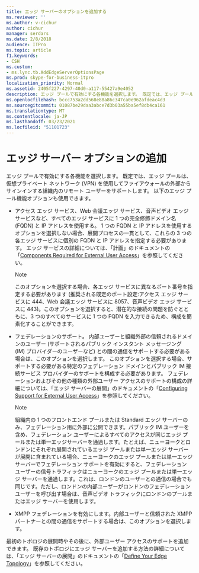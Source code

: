 ```yaml
---
title: エッジ サーバーのオプションを追加する
ms.reviewer: ''
ms.author: v-cichur
author: cichur
manager: serdars
ms.date: 2/8/2018
audience: ITPro
ms.topic: article
f1.keywords:
- CSH
ms.custom:
- ms.lync.tb.AddEdgeServerOptionsPage
ms.prod: skype-for-business-itpro
localization_priority: Normal
ms.assetid: 2405f227-4297-40d0-a117-55427a9e4052
description: エッジ プールで有効にする各機能を選択します。 既定では、エッジ プールは、仮想プライベート ネットワーク (VPN) を使用してファイアウォールの外部からサインインする組織内のリモート ユーザーをサポートします。 以下のエッジ プール機能オプションも使用できます。
ms.openlocfilehash: bccc753a2dd568e88a86c347ca0e962afdeac4d3
ms.sourcegitcommit: 01087be29daa3abce7d3b03a55ba5ef8db4ca161
ms.translationtype: MT
ms.contentlocale: ja-JP
ms.lasthandoff: 03/23/2021
ms.locfileid: "51101723"
---
```

# <a name="add-edge-server-options"></a>エッジ サーバー オプションの追加

エッジ プールで有効にする各機能を選択します。 既定では、エッジ プールは、仮想プライベート ネットワーク (VPN) を使用してファイアウォールの外部からサインインする組織内のリモート ユーザーをサポートします。 以下のエッジ プール機能オプションも使用できます。

- アクセス エッジ サービス、Web 会議エッジ サービス、音声ビデオ エッジ サービスなど、すべてのエッジ サービスに 1 つの完全修飾ドメイン名 (FQDN) と IP アドレスを使用する。 1 つの FQDN と IP アドレスを使用するオプションを選択しない場合、展開プロセスの一貫として、これらの 3 つの各エッジ サービスに個別の FQDN と IP アドレスを指定する必要があります。 エッジ サービスの詳細については、「計画」のドキュメントの「[Components Required for External User Access](/previous-versions/office/lync-server-2013/lync-server-2013-components-required-for-external-user-access)」を参照してください。

    > [!NOTE]
    > このオプションを選択する場合、各エッジ サービスに異なるポート番号を指定する必要があります (推奨される既定のポート設定:アクセス エッジ サービスに 444、Web 会議エッジ サービスに 8057、音声ビデオ エッジ サービスに 443)。このオプションを選択すると、潜在的な接続の問題を防ぐとともに、3 つのすべてのサービスに 1 つの FQDN を入力できるため、構成を簡素化することができます。

- フェデレーションのサポート。 内部ユーザーと組織外部の信頼されるドメインのユーザー (サポートされるパブリック インスタント メッセージング (IM) プロバイダーのユーザーなど) との間の通信をサポートする必要がある場合は、このオプションを選択します。 このオプションを選択する場合、サポートする必要がある特定のフェデレーション ドメインとパブリック IM 接続サービス プロバイダーのサポートを構成する必要があります。 フェデレーションおよびその他の種類の外部ユーザー アクセスのサポートの構成の詳細については、「エッジ サーバーの展開」のドキュメントの「[Configuring Support for External User Access](/previous-versions/office/lync-server-2013/lync-server-2013-configuring-support-for-external-user-access)」を参照してください。

    > [!NOTE]
    > 組織内の 1 つのフロントエンド プールまたは Standard エッジ サーバーのみ、フェデレーション用に外部に公開できます。パブリック IM ユーザーを含め、フェデレーション ユーザーによるすべてのアクセスが同じエッジ プールまたは単一エッジサーバーを通過します。たとえば、ニューヨークとロンドンにそれぞれ展開されているエッジ プールまたは単一エッジ サーバーが展開に含まれている場合、ニューヨークのエッジ プールまたは単一エッジ サーバーでフェデレーション サポートを有効にすると、フェデレーション ユーザーの信号トラフィックはニューヨークのエッジ プールまたは単一エッジ サーバーを通過します。これは、ロンドンのユーザーとの通信の場合でも同じです。ただし、ロンドンの内部ユーザーがロンドンのフェデレーション ユーザーを呼び出す場合は、音声ビデオ トラフィックにロンドンのプールまたはエッジ サーバーを使用します。

- XMPP フェデレーションを有効にします。内部ユーザーと信頼された XMPP パートナーとの間の通信をサポートする場合は、このオプションを選択します。

最初のトポロジの展開時やその後に、外部ユーザー アクセスのサポートを追加できます。 既存のトポロジにエッジ サーバーを追加する方法の詳細については、「エッジ サーバーの展開」のドキュメントの「[Define Your Edge Topology](/previous-versions/office/lync-server-2013/lync-server-2013-define-your-edge-topology)」を参照してください。
